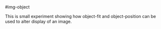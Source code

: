 #img-object

This is small experiment showing how object-fit and object-position can be used to alter display of an image.